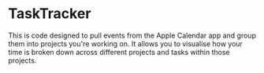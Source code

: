# TaskTracker

This is code designed to pull events from the Apple Calendar app and group them into projects you're working on. It allows you to visualise how your time is broken down across different projects and tasks within those projects. 
